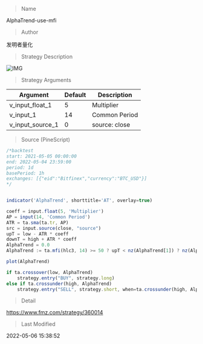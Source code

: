 
> Name

AlphaTrend-use-mfi

> Author

发明者量化

> Strategy Description

 ![IMG](https://www.fmz.com/upload/asset/fac92b30d9603ace21.png) 

> Strategy Arguments



|Argument|Default|Description|
|----|----|----|
|v_input_float_1|5|Multiplier|
|v_input_1|14|Common Period|
|v_input_source_1|0|source: close|high|low|open|hl2|hlc3|hlcc4|ohlc4|


> Source (PineScript)

``` javascript
/*backtest
start: 2021-05-05 00:00:00
end: 2022-05-04 23:59:00
period: 1d
basePeriod: 1h
exchanges: [{"eid":"Bitfinex","currency":"BTC_USD"}]
*/


indicator('AlphaTrend', shorttitle='AT', overlay=true)

coeff = input.float(5, 'Multiplier')
AP = input(14, 'Common Period')
ATR = ta.sma(ta.tr, AP)
src = input.source(close, "source")
upT = low - ATR * coeff
downT = high + ATR * coeff
AlphaTrend = 0.0
AlphaTrend := ta.mfi(hlc3, 14) >= 50 ? upT < nz(AlphaTrend[1]) ? nz(AlphaTrend[1]) : upT : downT > nz(AlphaTrend[1]) ? nz(AlphaTrend[1]) : downT

plot(AlphaTrend)

if ta.crossover(low, AlphaTrend)
    strategy.entry("BUY", strategy.long)
else if ta.crossunder(high, AlphaTrend)
    strategy.entry("SELL", strategy.short, when=ta.crossunder(high, AlphaTrend))


```

> Detail

https://www.fmz.com/strategy/360014

> Last Modified

2022-05-06 15:38:52
